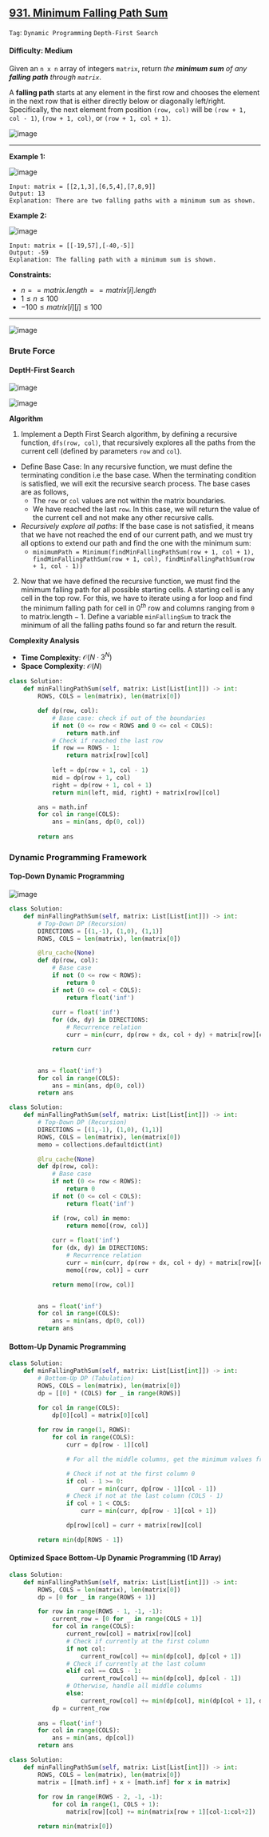 ## [931. Minimum Falling Path Sum](https://leetcode.com/problems/minimum-falling-path-sum)

```Tag```: ```Dynamic Programming``` ```Depth-First Search```

#### Difficulty: Medium

Given an ```n x n``` array of integers ```matrix```, return _the __minimum sum__ of any __falling path__ through ```matrix```_.

A __falling path__ starts at any element in the first row and chooses the element in the next row that is either directly below or diagonally left/right. Specifically, the next element from position ```(row, col)``` will be ```(row + 1, col - 1)```, ```(row + 1, col)```, or ```(row + 1, col + 1)```.

![image](https://github.com/quananhle/Python/assets/35042430/01313021-4bd2-4ebf-b71c-2499d3d29437)

---

__Example 1:__

![image](https://assets.leetcode.com/uploads/2021/11/03/failing1-grid.jpg)
```
Input: matrix = [[2,1,3],[6,5,4],[7,8,9]]
Output: 13
Explanation: There are two falling paths with a minimum sum as shown.
```

__Example 2:__

![image](https://assets.leetcode.com/uploads/2021/11/03/failing2-grid.jpg)
```
Input: matrix = [[-19,57],[-40,-5]]
Output: -59
Explanation: The falling path with a minimum sum is shown.
```

__Constraints:__

- $n == matrix.length == matrix[i].length$
- $1 \le n \le 100$
- $-100 \le matrix[i][j] \le 100$

---

![image](https://leetcode.com/problems/minimum-falling-path-sum/solutions/2108185/Figures/931/931_overview.png)

### Brute Force

#### DeptH-First Search

![image](https://leetcode.com/problems/minimum-falling-path-sum/Figures/931/931_example_problem.png)

![image](https://leetcode.com/problems/minimum-falling-path-sum/Figures/931/931_example_3possibilities.png)

__Algorithm__

1. Implement a Depth First Search algorithm, by defining a recursive function, ```dfs(row, col)```, that recursively explores all the paths from the current cell (defined by parameters ```row``` and ```col```).
  - Define Base Case: In any recursive function, we must define the terminating condition i.e the base case. When the terminating condition is satisfied, we will exit the recursive search process. The base cases are as follows,
    - The ```row``` or ```col``` values are not within the matrix boundaries.
    - We have reached the last ```row```. In this case, we will return the value of the current cell and not make any other recursive calls.
  - _Recursively explore all paths_: If the base case is not satisfied, it means that we have not reached the end of our current path, and we must try all options to extend our path and find the one with the minimum sum:
    - ```minimumPath = Minimum(findMinFallingPathSum(row + 1, col + 1), findMinFallingPathSum(row + 1, col), findMinFallingPathSum(row + 1, col - 1))```
2. Now that we have defined the recursive function, we must find the minimum falling path for all possible starting cells. A starting cell is any cell in the top row. For this, we have to iterate using a for loop and find the minimum falling path for cell in $0^{th}$ row and columns ranging from ```0``` to $\text{matrix.length} - 1$. Define a variable ```minFallingSum``` to track the minimum of all the falling paths found so far and return the result.

__Complexity Analysis__

- __Time Complexity__: $\mathcal{O}({N} \cdot 3^{N})$
- __Space Complexity__: $\mathcal{O}(N)$

```Python
class Solution:
    def minFallingPathSum(self, matrix: List[List[int]]) -> int:
        ROWS, COLS = len(matrix), len(matrix[0])

        def dp(row, col):
            # Base case: check if out of the boundaries
            if not (0 <= row < ROWS and 0 <= col < COLS):
                return math.inf
            # Check if reached the last row
            if row == ROWS - 1:
                return matrix[row][col]
            
            left = dp(row + 1, col - 1)
            mid = dp(row + 1, col)
            right = dp(row + 1, col + 1)
            return min(left, mid, right) + matrix[row][col]

        ans = math.inf
        for col in range(COLS):
            ans = min(ans, dp(0, col))
        
        return ans
```

### Dynamic Programming Framework

#### Top-Down Dynamic Programming

![image](https://leetcode.com/problems/minimum-falling-path-sum/solutions/2108185/Figures/931/931_recursion_tree.png)

```Python
class Solution:
    def minFallingPathSum(self, matrix: List[List[int]]) -> int:
        # Top-Down DP (Recursion)
        DIRECTIONS = [(1,-1), (1,0), (1,1)]
        ROWS, COLS = len(matrix), len(matrix[0])

        @lru_cache(None)
        def dp(row, col):
            # Base case
            if not (0 <= row < ROWS):
                return 0
            if not (0 <= col < COLS):
                return float('inf')
            
            curr = float('inf')
            for (dx, dy) in DIRECTIONS:
                # Recurrence relation
                curr = min(curr, dp(row + dx, col + dy) + matrix[row][col])

            return curr


        ans = float('inf')
        for col in range(COLS):
            ans = min(ans, dp(0, col))
        return ans
```

```Python
class Solution:
    def minFallingPathSum(self, matrix: List[List[int]]) -> int:
        # Top-Down DP (Recursion)
        DIRECTIONS = [(1,-1), (1,0), (1,1)]
        ROWS, COLS = len(matrix), len(matrix[0])
        memo = collections.defaultdict(int)

        @lru_cache(None)
        def dp(row, col):
            # Base case
            if not (0 <= row < ROWS):
                return 0
            if not (0 <= col < COLS):
                return float('inf')

            if (row, col) in memo:
                return memo[(row, col)]
            
            curr = float('inf')
            for (dx, dy) in DIRECTIONS:
                # Recurrence relation
                curr = min(curr, dp(row + dx, col + dy) + matrix[row][col])
                memo[(row, col)] = curr

            return memo[(row, col)]


        ans = float('inf')
        for col in range(COLS):
            ans = min(ans, dp(0, col))
        return ans
```
#### Bottom-Up Dynamic Programming

```Python
class Solution:
    def minFallingPathSum(self, matrix: List[List[int]]) -> int:
        # Bottom-Up DP (Tabulation)
        ROWS, COLS = len(matrix), len(matrix[0])
        dp = [[0] * (COLS) for _ in range(ROWS)]

        for col in range(COLS):
            dp[0][col] = matrix[0][col]
        
        for row in range(1, ROWS):
            for col in range(COLS):
                curr = dp[row - 1][col]

                # For all the middle columns, get the minimum values from all cells in previous row

                # Check if not at the first column 0
                if col - 1 >= 0:
                    curr = min(curr, dp[row - 1][col - 1])
                # Check if not at the last column (COLS - 1)
                if col + 1 < COLS:
                    curr = min(curr, dp[row - 1][col + 1])

                dp[row][col] = curr + matrix[row][col]

        return min(dp[ROWS - 1])
```

#### Optimized Space Bottom-Up Dynamic Programming (1D Array)

```Python
class Solution:
    def minFallingPathSum(self, matrix: List[List[int]]) -> int:
        ROWS, COLS = len(matrix), len(matrix[0])
        dp = [0 for _ in range(ROWS + 1)]

        for row in range(ROWS - 1, -1, -1):
            current_row = [0 for _ in range(COLS + 1)]
            for col in range(COLS):
                current_row[col] = matrix[row][col]
                # Check if currently at the first column
                if not col:
                    current_row[col] += min(dp[col], dp[col + 1])
                # Check if currently at the last column
                elif col == COLS - 1:
                    current_row[col] += min(dp[col], dp[col - 1])
                # Otherwise, handle all middle columns
                else:
                    current_row[col] += min(dp[col], min(dp[col + 1], dp[col - 1]))
            dp = current_row
        
        ans = float('inf')
        for col in range(COLS):
            ans = min(ans, dp[col])
        return ans
```

```Python
class Solution:
    def minFallingPathSum(self, matrix: List[List[int]]) -> int:
        ROWS, COLS = len(matrix), len(matrix[0])
        matrix = [[math.inf] + x + [math.inf] for x in matrix]
        
        for row in range(ROWS - 2, -1, -1):
            for col in range(1, COLS + 1):
                matrix[row][col] += min(matrix[row + 1][col-1:col+2])

        return min(matrix[0])
```
